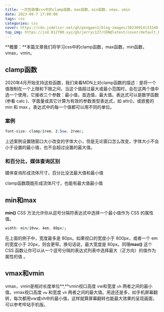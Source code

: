 ```yaml
---
title: 一次性搞懂css中的clamp函数，max函数，min函数，vmax，vmin
date: 2023-09-7 17:00:00
tags: css
categories: css
cover: https://cdn.jsdelivr.net/gh/pengpen1/blog-images/20230914133240.png
top_img: https://jsd.012700.xyz/gh/jerryc127/CDN@latest/cover/default_bg.png
---
```

**概要：**本篇文章我们将学习css中的clamp函数，max函数，min函数，vmax，vmin。

## clamp函数

2020年4月开始支持这些函数，我们来看MDN上对clamp函数的描述：是将一个值限制在一个上限和下限之间，当这个值超过最大或最小范围时，会在这两个值中选一个使用，它接收三个参数：最小值，首选值，最大值。表达式可以是数学函数 (参看 calc )、字面量或其它计算为有效的参数类型表达式，如 attr()，或嵌套的 min 和 max 。表达式中的每一个值都可以用不同的单位。

### 案例

```css
font-size: clamp(1rem, 2.5vw, 2rem);
```

上述案例设置随窗口大小改变的字体大小，但是无论窗口怎么改变，字体大小不会小于设置的最小值，也不会超过设置的最大值。

### **和百分比，媒体查询区别**

媒体查询形成流体尺寸，百分比没法最大值和最小值

clamp函数既能形成流体尺寸，也能有最大值最小值

## min和max

**min()** CSS 方法允许你从逗号分隔符表达式中选择一个最小值作为 CSS 的属性值。

```css
width: min(10vw, 4em, 80px);
```

在上面的例子中，宽度最多是 80px。如果视口的宽度小于 800px，或者一个 em 的宽度小于 20px，则会更窄。换句话说，最大宽度是 80px。同理**max()** 这个 CSS 函数让你可以从一个逗号分隔的表达式列表中选择最大（正方向）的值作为属性的值 。

## **vmax和vmin**

vmax，vmin是相对长度单位**,**vmin视口高度 vw和宽度 `vh` 两者之间的最小值。vmax视口高度 `vw` 和宽度 `vh` 两者之间的最大值。用途还是多，如手机屏幕翻转，每次都用vw或vh中的最小值，这样就算屏幕翻转也能最大效果的呈现画面，可以参考哔站手机版。


